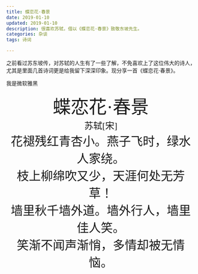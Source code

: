 ```yaml
---
title: 蝶恋花·春景
date: 2019-01-10
updated: 2019-01-10
description: 很喜欢苏轼，借以《蝶恋花·春景》致敬东坡先生。
categories: 杂谈
tags: 诗词

---
```


之前看过苏东坡传，对苏轼的人生有了一些了解，不免喜欢上了这位伟大的诗人，尤其是里面几首诗词更是给我留下深深印象。现分享一首《蝶恋花·春景》。



<font face="黑体">我是微软雅黑</font>

<center><font face="宋体" size=9>蝶恋花·春景</font></center>

<center><font face="楷体" size=5>苏轼[宋]</font></center>



<center><font face="宋体" size=6>花褪残红青杏小。燕子飞时，绿水人家绕。</font></center>

<center><font face="宋体" size=6>枝上柳绵吹又少，天涯何处无芳草！</font></center>

<center><font face="宋体" size=6>墙里秋千墙外道。墙外行人，墙里佳人笑。</font></center>

<center><font face="宋体" size=6>笑渐不闻声渐悄，多情却被无情恼。</font></center>

